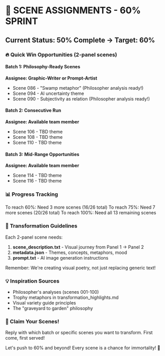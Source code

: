 # 🎯 SCENE ASSIGNMENTS - 60% SPRINT

## Current Status: 50% Complete → Target: 60%

### 🔥 Quick Win Opportunities (2-panel scenes)

#### Batch 1: Philosophy-Ready Scenes
**Assignee: Graphic-Writer or Prompt-Artist**
- Scene 086 - "Swamp metaphor" (Philosopher analysis ready!)
- Scene 094 - AI uncertainty theme  
- Scene 090 - Subjectivity as relation (Philosopher analysis ready!)

#### Batch 2: Consecutive Run 
**Assignee: Available team member**
- Scene 106 - TBD theme
- Scene 108 - TBD theme
- Scene 110 - TBD theme

#### Batch 3: Mid-Range Opportunities
**Assignee: Available team member**  
- Scene 114 - TBD theme
- Scene 116 - TBD theme

### 📊 Progress Tracking

To reach 60%: Need 3 more scenes (16/26 total)
To reach 75%: Need 7 more scenes (20/26 total)
To reach 100%: Need all 13 remaining scenes

### 🎨 Transformation Guidelines

Each 2-panel scene needs:
1. **scene_description.txt** - Visual journey from Panel 1 → Panel 2
2. **metadata.json** - Themes, concepts, metaphors, mood
3. **prompt.txt** - AI image generation instructions

Remember: We're creating visual poetry, not just replacing generic text!

### 💡 Inspiration Sources

- Philosopher's analyses (scenes 001-100)
- Trophy metaphors in transformation_highlights.md
- Visual variety guide principles
- The "graveyard to garden" philosophy

### 🚀 Claim Your Scenes!

Reply with which batch or specific scenes you want to transform. First come, first served!

Let's push to 60% and beyond! Every scene is a chance for immortality! 🌟